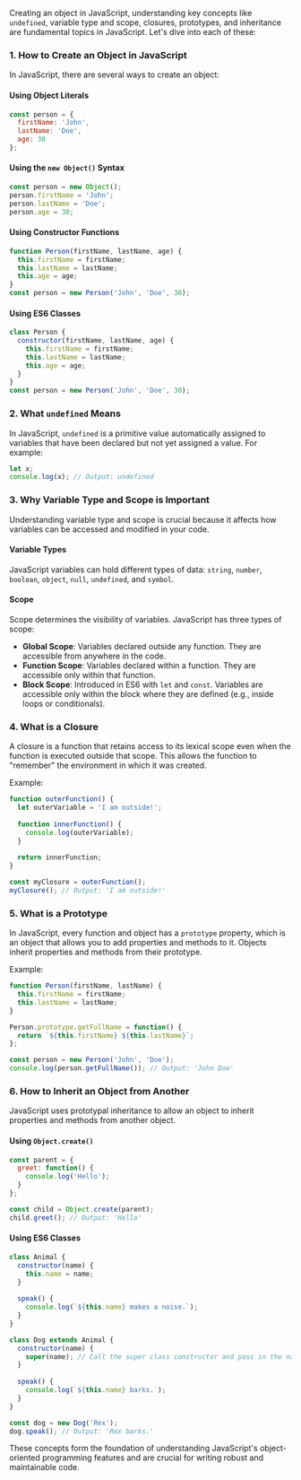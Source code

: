 Creating an object in JavaScript, understanding key concepts like `undefined`, variable type and scope, closures, prototypes, and inheritance are fundamental topics in JavaScript. Let's dive into each of these:

### 1. How to Create an Object in JavaScript
In JavaScript, there are several ways to create an object:

#### Using Object Literals
```javascript
const person = {
  firstName: 'John',
  lastName: 'Doe',
  age: 30
};
```

#### Using the `new Object()` Syntax
```javascript
const person = new Object();
person.firstName = 'John';
person.lastName = 'Doe';
person.age = 30;
```

#### Using Constructor Functions
```javascript
function Person(firstName, lastName, age) {
  this.firstName = firstName;
  this.lastName = lastName;
  this.age = age;
}
const person = new Person('John', 'Doe', 30);
```

#### Using ES6 Classes
```javascript
class Person {
  constructor(firstName, lastName, age) {
    this.firstName = firstName;
    this.lastName = lastName;
    this.age = age;
  }
}
const person = new Person('John', 'Doe', 30);
```

### 2. What `undefined` Means
In JavaScript, `undefined` is a primitive value automatically assigned to variables that have been declared but not yet assigned a value. For example:
```javascript
let x;
console.log(x); // Output: undefined
```

### 3. Why Variable Type and Scope is Important
Understanding variable type and scope is crucial because it affects how variables can be accessed and modified in your code.

#### Variable Types
JavaScript variables can hold different types of data: `string`, `number`, `boolean`, `object`, `null`, `undefined`, and `symbol`.

#### Scope
Scope determines the visibility of variables. JavaScript has three types of scope:
- **Global Scope**: Variables declared outside any function. They are accessible from anywhere in the code.
- **Function Scope**: Variables declared within a function. They are accessible only within that function.
- **Block Scope**: Introduced in ES6 with `let` and `const`. Variables are accessible only within the block where they are defined (e.g., inside loops or conditionals).

### 4. What is a Closure
A closure is a function that retains access to its lexical scope even when the function is executed outside that scope. This allows the function to "remember" the environment in which it was created.

Example:
```javascript
function outerFunction() {
  let outerVariable = 'I am outside!';
  
  function innerFunction() {
    console.log(outerVariable);
  }
  
  return innerFunction;
}

const myClosure = outerFunction();
myClosure(); // Output: 'I am outside!'
```

### 5. What is a Prototype
In JavaScript, every function and object has a `prototype` property, which is an object that allows you to add properties and methods to it. Objects inherit properties and methods from their prototype.

Example:
```javascript
function Person(firstName, lastName) {
  this.firstName = firstName;
  this.lastName = lastName;
}

Person.prototype.getFullName = function() {
  return `${this.firstName} ${this.lastName}`;
};

const person = new Person('John', 'Doe');
console.log(person.getFullName()); // Output: 'John Doe'
```

### 6. How to Inherit an Object from Another
JavaScript uses prototypal inheritance to allow an object to inherit properties and methods from another object.

#### Using `Object.create()`
```javascript
const parent = {
  greet: function() {
    console.log('Hello');
  }
};

const child = Object.create(parent);
child.greet(); // Output: 'Hello'
```

#### Using ES6 Classes
```javascript
class Animal {
  constructor(name) {
    this.name = name;
  }
  
  speak() {
    console.log(`${this.name} makes a noise.`);
  }
}

class Dog extends Animal {
  constructor(name) {
    super(name); // Call the super class constructor and pass in the name parameter
  }
  
  speak() {
    console.log(`${this.name} barks.`);
  }
}

const dog = new Dog('Rex');
dog.speak(); // Output: 'Rex barks.'
```

These concepts form the foundation of understanding JavaScript's object-oriented programming features and are crucial for writing robust and maintainable code.